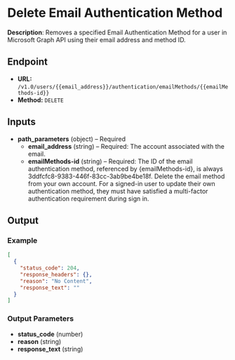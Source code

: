 # Delete Email Authentication Method

**Description**: Removes a specified Email Authentication Method for a user in Microsoft Graph API using their email address and method ID.

## Endpoint

- **URL:** `/v1.0/users/{{email_address}}/authentication/emailMethods/{{emailMethods-id}}`
- **Method:** `DELETE`
## Inputs

- **path_parameters** (object) – Required
  - **email_address** (string) – Required: The account associated with the email.
  - **emailMethods-id** (string) – Required: The ID of the email authentication method, referenced by {emailMethods-id}, is always 3ddfcfc8-9383-446f-83cc-3ab9be4be18f. Delete the email method from your own account. For a signed-in user to update their own authentication method, they must have satisfied a multi-factor authentication requirement during sign in.
## Output

### Example

```json
[
  {
    "status_code": 204,
    "response_headers": {},
    "reason": "No Content",
    "response_text": ""
  }
]
```
### Output Parameters

- **status_code** (number)
- **reason** (string)
- **response_text** (string)